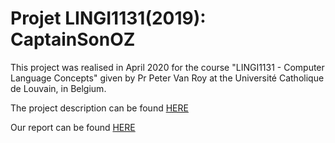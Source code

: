 # Projet LINGI1131(2019): CaptainSonOZ

This project was realised in April 2020 for the course "LINGI1131 - Computer Language Concepts" given by Pr Peter Van Roy at the Université Catholique de Louvain, in Belgium.


The project description can be found [HERE](https://github.com/jdesalle/LINGI1131-Captain-SonOZ/blob/master/ProjectDescription.pdf) 

Our report can be found [HERE](https://github.com/jdesalle/LINGI1131-Captain-SonOZ/blob/master/Report_Captain_Sonoz.pdf)

